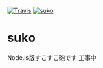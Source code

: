 [![Travis](https://img.shields.io/travis/Duct-and-rice/suko.svg)](https://travis-ci.org/Duct-and-rice/suko)
[![suko](https://img.shields.io/badge/ヒカルさん-すこ😓-yellow.svg)]()

# suko
Node.js版すこすこ砲です
工事中
